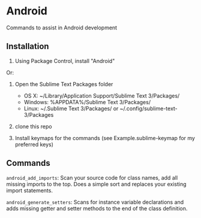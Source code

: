 Android
========

Commands to assist in Android development

Installation
------------

1. Using Package Control, install "Android"

Or:

1. Open the Sublime Text Packages folder
    - OS X: ~/Library/Application Support/Sublime Text 3/Packages/
    - Windows: %APPDATA%/Sublime Text 3/Packages/
    - Linux: ~/.Sublime Text 3/Packages/ or ~/.config/sublime-text-3/Packages

2. clone this repo
3. Install keymaps for the commands (see Example.sublime-keymap for my preferred keys)

Commands
--------

`android_add_imports`: Scan your source code for class names, add all missing
imports to the top.  Does a simple sort and replaces your existing import
statements.

`android_generate_setters`: Scans for instance variable declarations and adds
missing getter and setter methods to the end of the class definition.
